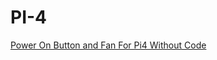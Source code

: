 # PI-4
[Power On Button and Fan For Pi4 Without Code](https://github.com/MEHDIMYADI/PI-4/wiki/Power-On-Button-and-Fan-For-Pi4-Without-Code)
